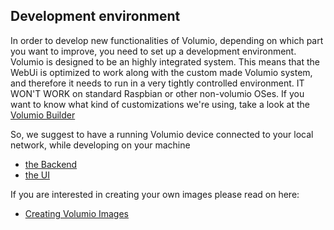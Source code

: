 ## Development environment

In order to develop new functionalities of Volumio, depending on which part you want to improve, you need to set up a development environment.
Volumio is designed to be an highly integrated system. This means that the WebUi is optimized to work along with the custom made Volumio system, and therefore it needs to run in a very tightly controlled environment. IT WON'T WORK on standard Raspbian or other non-volumio OSes. If you want to know what kind of customizations we're using, take a look at the [Volumio Builder](https://github.com/volumio/Build)

So, we suggest to have a running Volumio device connected to your local network, while developing on your machine

* [the Backend](Set_up_development_environment_for_backend)
* [the UI](Set_up_development_environment_for_UI)

If you are interested in creating your own images please read on here:

* [Creating Volumio Images](Set_up_development_environment_for_Volumio_images)